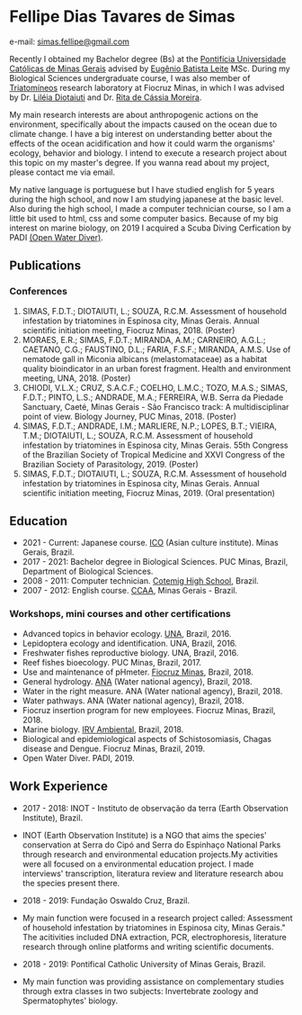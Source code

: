# Fellipe Dias Tavares de Simas

e-mail: simas.fellipe@gmail.com

Recently I obtained my Bachelor degree (Bs) at the [Pontifícia Universidade Católicas de Minas Gerais](https://www.pucminas.br/destaques/Paginas/default.aspx) advised by [Eugênio Batista Leite](https://www.linkedin.com/in/eug%C3%AAnio-batista-leite-4310b670/) MSc. During my Biological Sciences undergraduate course, I was also member of [Triatomíneos](http://www.cpqrr.fiocruz.br/pg/pesquisa/grupos-de-pesquisa/22-2/) research laboratory at Fiocruz Minas, in which I was advised by Dr. [Liléia Diotaiuti](https://www.researchgate.net/profile/Lileia-Diotaiuti) and Dr. [Rita de Cássia Moreira](http://www.cpqrr.fiocruz.br/pg/team_member/rita-de-cassia-moreira-de-souza-2/).

My main research interests are about anthropogenic actions on the environment, specifically about the impacts caused on the ocean due to climate change. I have a big interest on understanding better about the effects of the ocean acidification and how it could warm the organisms' ecology, behavior and biology. I intend to execute a research project about this topic on my master's degree. If you wanna read about my project, please contact me via email.

My native language is portuguese but I have studied english for 5 years during the high school, and now I am studying japanese at the basic level. Also during the high school, I made a computer technician course, so I am a little bit used to html, css and some computer basics. Because of my big interest on marine biology, on 2019 I acquired a Scuba Diving Cerfication by PADI [(Open Water Diver)](https://www.padi.com/courses/open-water-diver?utm_campaign=ww-en-entry-pros-search-seekadventure&utm_source=google.com&utm_medium=cpc&utm_term=ww-en-entry-pros-search-open_water_diver&crid=618705881&gclid=Cj0KCQiAys2MBhDOARIsAFf1D1cLQ-XNde-q6qHI4Da11xG527x7oixgR749vZ-eLyt4LI55FckGnJEaAsD5EALw_wcB).


## Publications

### Conferences
1. SIMAS, F.D.T.; DIOTAIUTI, L.; SOUZA, R.C.M. Assessment of household infestation by triatomines in Espinosa city, Minas Gerais. Annual scientific initiation meeting, Fiocruz Minas, 2018. (Poster)
2. MORAES, E.R.; SIMAS, F.D.T.; MIRANDA, A.M.; CARNEIRO, A.G.L.; CAETANO, C.G.; FAUSTINO, D.L.; FARIA, F.S.F.; MIRANDA, A.M.S. Use of nematode gall in Miconia albicans (melastomataceae) as a habitat quality bioindicator in an urban forest fragment. Health and environment meeting, UNA, 2018. (Poster)
3. CHIODI, V.L.X.; CRUZ, S.A.C.F.; COELHO, L.M.C.; TOZO, M.A.S.; SIMAS, F.D.T.; PINTO, L.S.; ANDRADE, M.A.; FERREIRA, W.B. Serra da Piedade Sanctuary, Caeté, Minas Gerais - São Francisco track: A multidisciplinar point of view. Biology Journey, PUC Minas, 2018. (Poster)
4. SIMAS, F.D.T.; ANDRADE, I.M.; MARLIERE, N.P.; LOPES, B.T.; VIEIRA, T.M.; DIOTAIUTI, L.; SOUZA, R.C.M. Assessment of household infestation by triatomines in Espinosa city, Minas Gerais. 55th Congress of the Brazilian Society of Tropical Medicine and XXVI Congress of the Brazilian Society of Parasitology, 2019. (Poster)
5. SIMAS, F.D.T.; DIOTAIUTI, L.; SOUZA, R.C.M. Assessment of household infestation by triatomines in Espinosa city, Minas Gerais. Annual scientific initiation meeting, Fiocruz Minas, 2019. (Oral presentation)


## Education
- 2021 - Current: Japanese course. [ICO](https://icosite.com.br/) (Asian culture institute). Minas Gerais, Brazil.
- 2017 - 2021: Bachelor degree in Biological Sciences. PUC Minas, Brazil, Department of Biological Sciences. 
- 2008 - 2011: Computer technician. [Cotemig High School](https://www.cotemig.com.br/), Brazil. 
- 2007 - 2012: English course. [CCAA](https://www.ccaa.com.br/), Minas Gerais - Brazil. 

### Workshops, mini courses and other certifications
- Advanced topics in behavior ecology. [UNA](https://www.una.br/), Brazil, 2016.
- Lepidoptera ecology and identification. UNA, Brazil, 2016.
- Freshwater fishes reproductive biology. UNA, Brazil, 2016.
- Reef fishes bioecology. PUC Minas, Brazil, 2017.
- Use and maintenance of pHmeter. [Fiocruz Minas](http://www.cpqrr.fiocruz.br/pg/), Brazil, 2018.
- General hydrology. [ANA](https://www.gov.br/ana/pt-br) (Water national agency), Brazil, 2018.
- Water in the right measure. ANA (Water national agency), Brazil, 2018.
- Water pathways. ANA (Water national agency), Brazil, 2018.
- Fiocruz insertion program for new employees. Fiocruz Minas, Brazil, 2018.
- Marine biology. [IRV Ambiental](https://www.irvambiental.com.br/), Brazil, 2018.
- Biological and epidemiological aspects of Schistosomiasis, Chagas disease and Dengue. Fiocruz Minas, Brazil, 2019.
- Open Water Diver. PADI, 2019.

## Work Experience
- 2017 - 2018: INOT - Instituto de observação da terra (Earth Observation Institute), Brazil.
- INOT (Earth Observation Institute) is a NGO that aims the species' conservation at Serra do Cipó and Serra do Espinhaço National Parks through research and environmental education projects.My activities were all focused on a environmental education project. I made interviews' transcription, literatura review and literature research abou the species present there.


- 2018 - 2019: Fundação Oswaldo Cruz, Brazil.
- My main function were focused in a research project called: Assessment of household infestation by triatomines in Espinosa city, Minas Gerais." The acitivities included DNA extraction, PCR, electrophoresis, literature research through online platforms and writing scientific documents.


- 2018 - 2019: Pontifical Catholic University of Minas Gerais, Brazil.
- My main function was providing assistance on complementary studies through extra classes in two subjects: Invertebrate zoology and Spermatophytes' biology.

